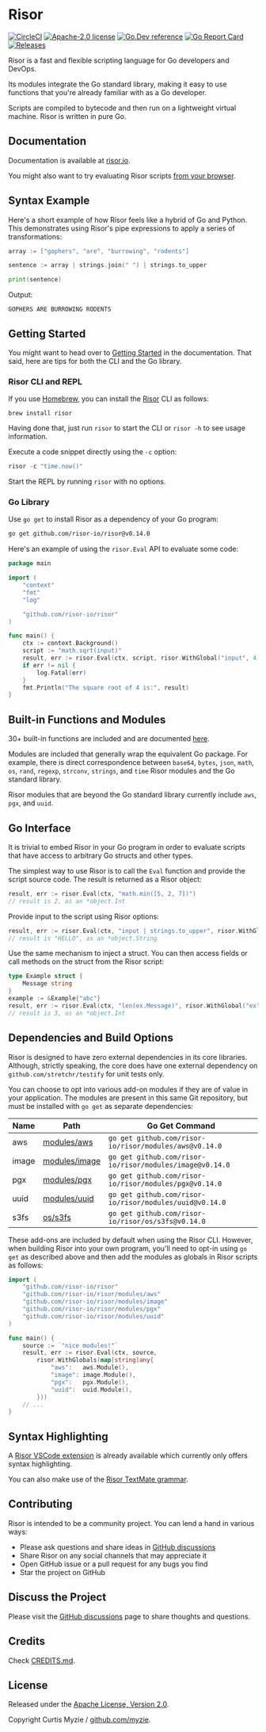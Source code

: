 # Risor

[![CircleCI](https://dl.circleci.com/status-badge/img/gh/risor-io/risor/tree/main.svg?style=svg)](https://dl.circleci.com/status-badge/redirect/gh/risor-io/risor/tree/main)
[![Apache-2.0 license](https://img.shields.io/badge/License-Apache%202.0-brightgreen.svg)](https://opensource.org/licenses/Apache-2.0)
[![Go.Dev reference](https://img.shields.io/badge/go.dev-reference-blue?logo=go&logoColor=white)](https://pkg.go.dev/github.com/risor-io/risor)
[![Go Report Card](https://goreportcard.com/badge/github.com/risor-io/risor?style=flat-square)](https://goreportcard.com/report/github.com/risor-io/risor)
[![Releases](https://img.shields.io/github/release/risor-io/risor/all.svg?style=flat-square)](https://github.com/risor-io/risor/releases)

Risor is a fast and flexible scripting language for Go developers and DevOps.

Its modules integrate the Go standard library, making it easy to use functions
that you're already familiar with as a Go developer.

Scripts are compiled to bytecode and then run on a lightweight virtual machine.
Risor is written in pure Go.

## Documentation

Documentation is available at [risor.io](https://risor.io).

You might also want to try evaluating Risor scripts [from your browser](https://risor.io/#editor).

## Syntax Example

Here's a short example of how Risor feels like a hybrid of Go and Python. This
demonstrates using Risor's pipe expressions to apply a series of transformations:

```go
array := ["gophers", "are", "burrowing", "rodents"]

sentence := array | strings.join(" ") | strings.to_upper

print(sentence)
```

Output:

```
GOPHERS ARE BURROWING RODENTS
```

## Getting Started

You might want to head over to [Getting Started](https://risor.io/docs) in the
documentation. That said, here are tips for both the CLI and the Go library.

### Risor CLI and REPL

If you use [Homebrew](https://brew.sh/), you can install the
[Risor](https://formulae.brew.sh/formula/risor) CLI as follows:

```
brew install risor
```

Having done that, just run `risor` to start the CLI or `risor -h` to see
usage information.

Execute a code snippet directly using the `-c` option:

```go
risor -c "time.now()"
```

Start the REPL by running `risor` with no options.

### Go Library

Use `go get` to install Risor as a dependency of your Go program:

```bash
go get github.com/risor-io/risor@v0.14.0
```

Here's an example of using the `risor.Eval` API to evaluate some code:

```go
package main

import (
	"context"
	"fmt"
	"log"

	"github.com/risor-io/risor"
)

func main() {
	ctx := context.Background()
	script := "math.sqrt(input)"
	result, err := risor.Eval(ctx, script, risor.WithGlobal("input", 4))
	if err != nil {
		log.Fatal(err)
	}
	fmt.Println("The square root of 4 is:", result)
}
```

## Built-in Functions and Modules

30+ built-in functions are included and are documented [here](https://risor.io/docs/builtins).

Modules are included that generally wrap the equivalent Go package. For example,
there is direct correspondence between `base64`, `bytes`, `json`, `math`, `os`,
`rand`, `regexp`, `strconv`, `strings`, and `time` Risor modules and the Go
standard library.

Risor modules that are beyond the Go standard library currently include
`aws`, `pgx`, and `uuid`.

## Go Interface

It is trivial to embed Risor in your Go program in order to evaluate scripts
that have access to arbitrary Go structs and other types.

The simplest way to use Risor is to call the `Eval` function and provide the script source code.
The result is returned as a Risor object:

```go
result, err := risor.Eval(ctx, "math.min([5, 2, 7])")
// result is 2, as an *object.Int
```

Provide input to the script using Risor options:

```go
result, err := risor.Eval(ctx, "input | strings.to_upper", risor.WithGlobal("input", "hello"))
// result is "HELLO", as an *object.String
```

Use the same mechanism to inject a struct. You can then access fields or call
methods on the struct from the Risor script:

```go
type Example struct {
    Message string
}
example := &Example{"abc"}
result, err := risor.Eval(ctx, "len(ex.Message)", risor.WithGlobal("ex", example))
// result is 3, as an *object.Int
```

## Dependencies and Build Options

Risor is designed to have zero external dependencies in its core libraries.
Although, strictly speaking, the core does have one external dependency on
`github.com/stretchr/testify` for unit tests only.

You can choose to opt into various add-on modules if they are of value in your
application. The modules are present in this same Git repository, but must be
installed with `go get` as separate dependencies:

| Name  | Path                             | Go Get Command                                           |
| ----- | -------------------------------- | -------------------------------------------------------- |
| aws   | [modules/aws](./modules/aws)     | `go get github.com/risor-io/risor/modules/aws@v0.14.0`   |
| image | [modules/image](./modules/image) | `go get github.com/risor-io/risor/modules/image@v0.14.0` |
| pgx   | [modules/pgx](./modules/pgx)     | `go get github.com/risor-io/risor/modules/pgx@v0.14.0`   |
| uuid  | [modules/uuid](./modules/uuid)   | `go get github.com/risor-io/risor/modules/uuid@v0.14.0`  |
| s3fs  | [os/s3fs](./os/s3fs)             | `go get github.com/risor-io/risor/os/s3fs@v0.14.0`       |

These add-ons are included by default when using the Risor CLI. However, when
building Risor into your own program, you'll need to opt-in using `go get` as
described above and then add the modules as globals in Risor scripts as follows:

```go
import (
    "github.com/risor-io/risor"
    "github.com/risor-io/risor/modules/aws"
    "github.com/risor-io/risor/modules/image"
    "github.com/risor-io/risor/modules/pgx"
    "github.com/risor-io/risor/modules/uuid"
)

func main() {
    source := `"nice modules!"`
    result, err := risor.Eval(ctx, source,
        risor.WithGlobals(map[string]any{
            "aws":   aws.Module(),
            "image": image.Module(),
            "pgx":   pgx.Module(),
            "uuid":  uuid.Module(),
        }))
    // ...
}
```

## Syntax Highlighting

A [Risor VSCode extension](https://marketplace.visualstudio.com/items?itemName=CurtisMyzie.risor-language)
is already available which currently only offers syntax highlighting.

You can also make use of the [Risor TextMate grammar](./vscode/syntaxes/risor.grammar.json).

## Contributing

Risor is intended to be a community project. You can lend a hand in various ways:

- Please ask questions and share ideas in [GitHub discussions](https://github.com/risor-io/risor/discussions)
- Share Risor on any social channels that may appreciate it
- Open GitHub issue or a pull request for any bugs you find
- Star the project on GitHub

## Discuss the Project

Please visit the [GitHub discussions](https://github.com/risor-io/risor/discussions)
page to share thoughts and questions.

## Credits

Check [CREDITS.md](./CREDITS.md).

## License

Released under the [Apache License, Version 2.0](./LICENSE).

Copyright Curtis Myzie / [github.com/myzie](https://github.com/myzie).
